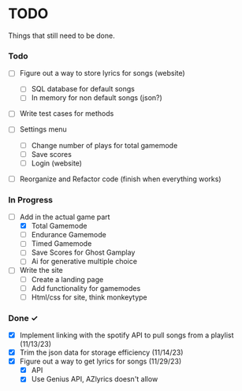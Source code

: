 # TODO

Things that still need to be done.

### Todo


- [ ] Figure out a way to store lyrics for songs (website)
  - [ ] SQL database for default songs
  - [ ] In memory for non default songs (json?)

- [ ] Write test cases for methods

- [ ] Settings menu
  - [ ] Change number of plays for total gamemode
  - [ ] Save scores
  - [ ] Login (website)

- [ ] Reorganize and Refactor code (finish when everything works)

### In Progress
- [ ] Add in the actual game part 
  - [x] Total Gamemode
  - [ ] Endurance Gamemode
  - [ ] Timed Gamemode
  - [ ] Save Scores for Ghost Gamplay
  - [ ] Ai for generative multiple choice
     
- [ ] Write the site
  - [ ] Create a landing page
  - [ ] Add functionality for gamemodes
  - [ ] Html/css for site, think monkeytype 

### Done ✓
- [x] Implement linking with the spotify API to pull songs from a playlist  (11/13/23)
- [x] Trim the json data for storage efficiency   (11/14/23)
- [x] Figure out a way to get lyrics for songs    (11/29/23)
  - [x] API
  - [x] Use Genius API, AZlyrics doesn't allow
